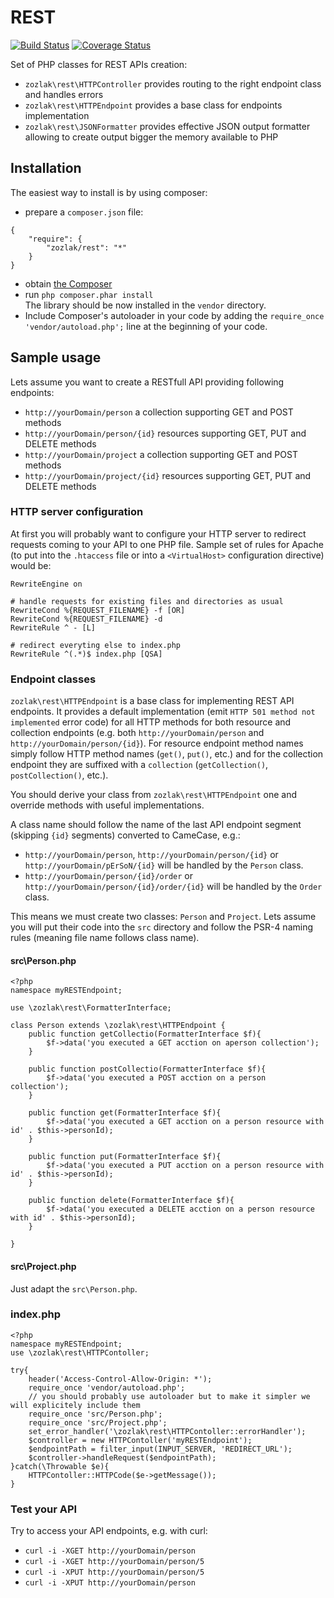 # REST

[![Build Status](https://travis-ci.org/zozlak/rest.svg?branch=master)](https://travis-ci.org/zozlak/rest)
[![Coverage Status](https://coveralls.io/repos/github/zozlak/rest/badge.svg?branch=master)](https://coveralls.io/github/zozlak/rest?branch=master)

Set of PHP classes for REST APIs creation:

* `zozlak\rest\HTTPController` provides routing to the right endpoint class and handles errors
* `zozlak\rest\HTTPEndpoint` provides a base class for endpoints implementation
* `zozlak\rest\JSONFormatter` provides effective JSON output formatter allowing to create output bigger the memory available to PHP

## Installation

The easiest way to install is by using composer:

* prepare a `composer.json` file:
```
{
    "require": {
        "zozlak/rest": "*"
    }
}
```
* obtain [the Composer](https://getcomposer.org/download/)
* run `php composer.phar install`  
  The library should be now installed in the `vendor` directory.
* Include Composer's autoloader in your code by adding the `require_once 'vendor/autoload.php';` line at the beginning of your code.

## Sample usage

Lets assume you want to create a RESTfull API providing following endpoints:

* `http://yourDomain/person` a collection supporting GET and POST methods
* `http://yourDomain/person/{id}` resources supporting GET, PUT and DELETE methods
* `http://yourDomain/project` a collection supporting GET and POST methods
* `http://yourDomain/project/{id}` resources supporting GET, PUT and DELETE methods

### HTTP server configuration

At first you will probably want to configure your HTTP server to redirect requests coming to your API to one PHP file.
Sample set of rules for Apache (to put into the `.htaccess` file or into a `<VirtualHost>` configuration directive) would be:

```
RewriteEngine on

# handle requests for existing files and directories as usual
RewriteCond %{REQUEST_FILENAME} -f [OR]
RewriteCond %{REQUEST_FILENAME} -d
RewriteRule ^ - [L]

# redirect everyting else to index.php
RewriteRule ^(.*)$ index.php [QSA]
```

### Endpoint classes

`zozlak\rest\HTTPEndpoint` is a base class for implementing REST API endpoints. 
It provides a default implementation (emit `HTTP 501 method not implemented` error code) for all HTTP methods for both resource and collection endpoints (e.g. both `http://yourDomain/person` and `http://yourDomain/person/{id}`). For resource endpoint method names simply follow HTTP method names (`get()`, `put()`, etc.) and for the collection endpoint they are suffixed with a `collection` (`getCollection()`, `postCollection()`, etc.).

You should derive your class from `zozlak\rest\HTTPEndpoint` one and override methods with useful implementations.

A class name should follow the name of the last API endpoint segment (skipping `{id}` segments) converted to CameCase, e.g.:

* `http://yourDomain/person`, `http://yourDomain/person/{id}` or `http://yourDomain/pErSoN/{id}` will be handled by the `Person` class.
* `http://yourDomain/person/{id}/order` or `http://yourDomain/person/{id}/order/{id}` will be handled by the `Order` class.

This means we must create two classes: `Person` and `Project`.
Lets assume you will put their code into the `src` directory and follow the PSR-4 naming rules (meaning file name follows class name).

#### src\Person.php

```
<?php
namespace myRESTEndpoint;

use \zozlak\rest\FormatterInterface;

class Person extends \zozlak\rest\HTTPEndpoint {
    public function getCollectio(FormatterInterface $f){
        $f->data('you executed a GET acction on aperson collection');
    }

    public function postCollectio(FormatterInterface $f){
        $f->data('you executed a POST acction on a person collection');
    }

    public function get(FormatterInterface $f){
        $f->data('you executed a GET acction on a person resource with id' . $this->personId);
    }

    public function put(FormatterInterface $f){
        $f->data('you executed a PUT acction on a person resource with id' . $this->personId);
    }

    public function delete(FormatterInterface $f){
        $f->data('you executed a DELETE acction on a person resource with id' . $this->personId);
    }

}
```

#### src\Project.php

Just adapt the `src\Person.php`.

### index.php

```
<?php
namespace myRESTEndpoint;
use \zozlak\rest\HTTPContoller;

try{
    header('Access-Control-Allow-Origin: *');
    require_once 'vendor/autoload.php';
    // you should probably use autoloader but to make it simpler we will explicitely include them
    require_once 'src/Person.php';
    require_once 'src/Project.php';
    set_error_handler('\zozlak\rest\HTTPContoller::errorHandler');
    $controller = new HTTPContoller('myRESTEndpoint');
    $endpointPath = filter_input(INPUT_SERVER, 'REDIRECT_URL');
    $controller->handleRequest($endpointPath);
}catch(\Throwable $e){
    HTTPContoller::HTTPCode($e->getMessage());
}
```

### Test your API

Try to access your API endpoints, e.g. with curl:

* `curl -i -XGET http://yourDomain/person`
* `curl -i -XGET http://yourDomain/person/5`
* `curl -i -XPUT http://yourDomain/person/5`
* `curl -i -XPUT http://yourDomain/person`
